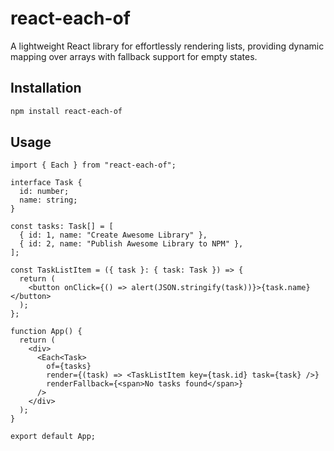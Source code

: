 # react-each-of

A lightweight React library for effortlessly rendering lists, providing dynamic mapping over arrays with fallback support for empty states.

## Installation

```bash
npm install react-each-of
```

## Usage

```tsx
import { Each } from "react-each-of";

interface Task {
  id: number;
  name: string;
}

const tasks: Task[] = [
  { id: 1, name: "Create Awesome Library" },
  { id: 2, name: "Publish Awesome Library to NPM" },
];

const TaskListItem = ({ task }: { task: Task }) => {
  return (
    <button onClick={() => alert(JSON.stringify(task))}>{task.name}</button>
  );
};

function App() {
  return (
    <div>
      <Each<Task>
        of={tasks}
        render={(task) => <TaskListItem key={task.id} task={task} />}
        renderFallback={<span>No tasks found</span>}
      />
    </div>
  );
}

export default App;
```
